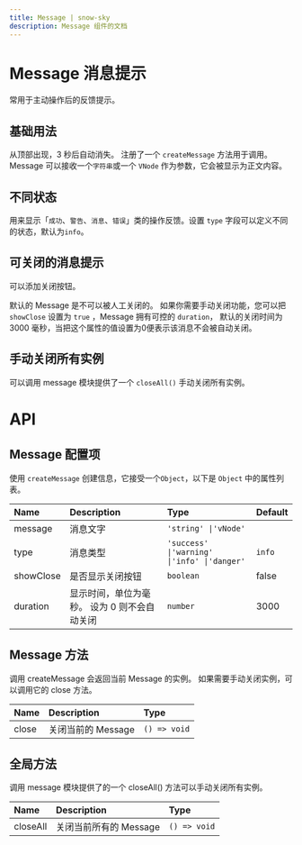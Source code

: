 ```yaml
---
title: Message | snow-sky
description: Message 组件的文档
---
```


# Message 消息提示

常用于主动操作后的反馈提示。


## 基础用法

从顶部出现，3 秒后自动消失。 注册了一个 `createMessage` 方法用于调用。 Message 可以接收一个`字符串`或一个 `VNode` 作为参数，它会被显示为正文内容。

<preview path="../demo/Message/Basic.vue" title="基础用法" description="Message 组件的基础用法"></preview>


## 不同状态

用来显示「`成功`、`警告`、`消息`、`错误`」类的操作反馈。设置 `type` 字段可以定义不同的状态，默认为`info`。

<preview path="../demo/Message/Custom.vue" title="不同状态" description="Message 组件的不同状态"></preview>


## 可关闭的消息提示

可以添加关闭按钮。

默认的 Message 是不可以被人工关闭的。 如果你需要手动关闭功能，您可以把 `showClose` 设置为 `true` ，Message 拥有可控的 `duration`， 默认的关闭时间为 3000 毫秒，当把这个属性的值设置为0便表示该消息不会被自动关闭。

<preview path="../demo/Message/Close.vue" title="可关闭的消息提示" description="Message 组件的可关闭的消息提示"></preview>


## 手动关闭所有实例

可以调用 message 模块提供了一个 `closeAll()` 手动关闭所有实例。

<preview path="../demo/Message/Manual.vue" title="手动关闭所有实例" description="Message 手动关闭所有实例"></preview>

##
# API
## Message 配置项

使用 `createMessage` 创建信息，它接受一个`Object`，以下是 `Object` 中的属性列表。

|Name|Description|Type|Default|
|:----|:----|:----|:----|
|message|消息文字|`'string' \|'vNode'`| |
|type|消息类型|`'success' \|'warning' \|'info' \|'danger'`|`info`|
|showClose|是否显示关闭按钮|`boolean`|false|
|duration|显示时间，单位为毫秒。 设为 0 则不会自动关闭|`number`|3000|


## Message 方法

调用 createMessage 会返回当前 Message 的实例。 如果需要手动关闭实例，可以调用它的 close 方法。

|Name|Description|Type|
|:----|:----|:----|
|close|关闭当前的 Message|`() => void`|


## 全局方法

调用 message 模块提供了的一个 closeAll() 方法可以手动关闭所有实例。

|Name|Description|Type|
|:----|:----|:----|
|closeAll|关闭当前所有的 Message|`() => void`|